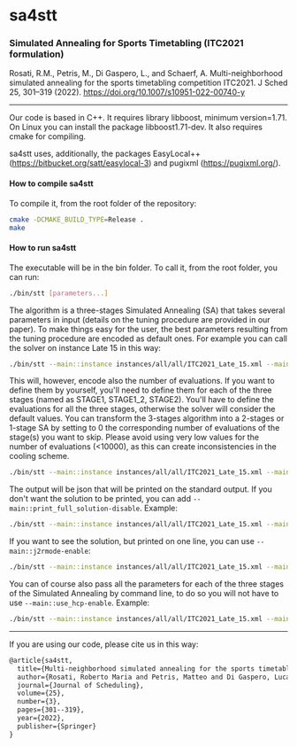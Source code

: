 # sa4stt
### Simulated Annealing for Sports Timetabling (ITC2021 formulation)

Rosati, R.M., Petris, M., Di Gaspero, L., and Schaerf, A. Multi-neighborhood simulated annealing for the sports timetabling competition ITC2021. J Sched 25, 301–319 (2022). https://doi.org/10.1007/s10951-022-00740-y

-------------

Our code is based in C++. It requires library libboost, minimum version=1.71. On Linux you can install the package libboost1.71-dev. It also requires cmake for compiling.

sa4stt uses, additionally, the packages EasyLocal++ (https://bitbucket.org/satt/easylocal-3) and pugixml (https://pugixml.org/).

#### How to compile sa4stt
To compile it, from the root folder of the repository:

```bash
cmake -DCMAKE_BUILD_TYPE=Release .
make
```
#### How to run sa4stt
The executable will be in the bin folder. To call it, from the root folder, you can run:

```bash
./bin/stt [parameters...]
```
The algorithm is a three-stages Simulated Annealing (SA) that takes several parameters in input (details on the tuning procedure are provided in our paper). To make things easy for the user, the best parameters resulting from the tuning procedure are encoded as default ones. For example you can call the solver on instance Late 15 in this way:

```bash
./bin/stt --main::instance instances/all/all/ITC2021_Late_15.xml --main::method ESA-3S --main::use_hcp-enable
```

This will, however, encode also the number of evaluations. If you want to define them by yourself, you'll need to define them for each of the three stages (named as STAGE1, STAGE1_2, STAGE2). You'll have to define the evaluations for all the three stages, otherwise the solver will consider the default values. You can transform the 3-stages algorithm into a 2-stages or 1-stage SA by setting to 0 the corresponding number of evaluations of the stage(s) you want to skip. Please avoid using very low values for the number of evaluations (<10000), as this can create inconsistencies in the cooling scheme. 

```bash
./bin/stt --main::instance instances/all/all/ITC2021_Late_15.xml --main::method ESA-3S --main::use_hcp-enable --STAGE1::max_evaluations 100000 --STAGE1_2::max_evaluations 100000 --STAGE2::max_evaluations 10000
```

The output will be json that will be printed on the standard output. If you don't want the solution to be printed, you can add `--main::print_full_solution-disable`. Example:

```bash
./bin/stt --main::instance instances/all/all/ITC2021_Late_15.xml --main::method ESA-3S --main::use_hcp-enable --STAGE1::max_evaluations 100000 --STAGE1_2::max_evaluations 100000 --STAGE2::max_evaluations 10000 --main::print_full_solution-disable
```

If you want to see the solution, but printed on one line, you can use `--main::j2rmode-enable`:

```bash
./bin/stt --main::instance instances/all/all/ITC2021_Late_15.xml --main::method ESA-3S --main::use_hcp-enable --STAGE1::max_evaluations 100000 --STAGE1_2::max_evaluations 100000 --STAGE2::max_evaluations 10000 --main::j2rmode-enable
```

You can of course also pass all the parameters for each of the three stages of the Simulated Annealing by command line, to do so you will not have to use `--main::use_hcp-enable`. Example:

```bash
./bin/stt --main::instance instances/all/all/ITC2021_Late_15.xml --main::method ESA-3S  --HW::CA1 7 --HW::CA2 8 --HW::CA3 2 --HW::CA4 8 --HW::GA1 10 --HW::BR1 1 --HW::BR2 6 --HW::FA2 1 --HW::SE1 1  --STAGE1_2::start_temperature 100  --STAGE1_2::cooling_rate 0.99 --STAGE1_2::expected_min_temperature 1 --STAGE1_2::neighbors_accepted_ratio 0.1  --STAGE2::start_temperature 100 --STAGE2::cooling_rate 0.99 --STAGE2::expected_min_temperature 1 --STAGE2::neighbors_accepted_ratio 0.1  --main::hard_weight 10 --main::phased_weight 117 --STAGE1::start_temperature 179  --STAGE1::cooling_rate 0.99 --STAGE1::expected_min_temperature 2.1 --STAGE1::neighbors_accepted_ratio 0.1 --main::j2rmode-enable --main::start_type random --STAGE1::max_evaluations 100000 --STAGE1_2::max_evaluations 100000 --STAGE2::max_evaluations 10000
```
--------------
If you are using our code, please cite us in this way:

```latex
@article{sa4stt,
  title={Multi-neighborhood simulated annealing for the sports timetabling competition ITC2021},
  author={Rosati, Roberto Maria and Petris, Matteo and Di Gaspero, Luca and Schaerf, Andrea},
  journal={Journal of Scheduling},
  volume={25},
  number={3},
  pages={301--319},
  year={2022},
  publisher={Springer}
}
```
